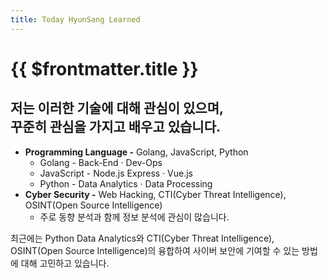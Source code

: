 ```yaml
---
title: Today HyunSang Learned
---
```


# {{ $frontmatter.title }}

<h2> 저는 이러한 기술에 대해 관심이 있으며, <br>
꾸준히 관심을 가지고 배우고 있습니다.</h2>

- **Programming Language -** Golang, JavaScript, Python
    - Golang - Back-End · Dev-Ops
    - JavaScript - Node.js Express · Vue.js
    - Python - Data Analytics · Data Processing
- **Cyber Security -** Web Hacking, CTI(Cyber Threat Intelligence), OSINT(Open Source Intelligence)
    - 주로 동향 분석과 함께 정보 분석에 관심이 많습니다.

최근에는 Python Data Analytics와 CTI(Cyber Threat Intelligence), OSINT(Open Source Intelligence)의 융합하여 사이버 보안에 기여할 수 있는 방법에 대해 고민하고 있습니다.